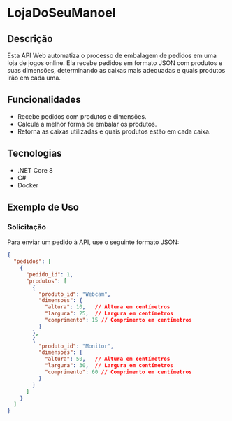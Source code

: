 # LojaDoSeuManoel

## Descrição

Esta API Web automatiza o processo de embalagem de pedidos em uma loja de jogos online. Ela recebe pedidos em formato JSON com produtos e suas dimensões, determinando as caixas mais adequadas e quais produtos irão em cada uma.

## Funcionalidades

- Recebe pedidos com produtos e dimensões.
- Calcula a melhor forma de embalar os produtos.
- Retorna as caixas utilizadas e quais produtos estão em cada caixa.

## Tecnologias

- .NET Core 8
- C#
- Docker

## Exemplo de Uso

### Solicitação

Para enviar um pedido à API, use o seguinte formato JSON:

```json
{
  "pedidos": [
    {
      "pedido_id": 1,
      "produtos": [
        {
          "produto_id": "Webcam",
          "dimensoes": {
            "altura": 10,   // Altura em centímetros
            "largura": 25,  // Largura em centímetros
            "comprimento": 15 // Comprimento em centímetros
          }
        },
        {
          "produto_id": "Monitor",
          "dimensoes": {
            "altura": 50,   // Altura em centímetros
            "largura": 30,  // Largura em centímetros
            "comprimento": 60 // Comprimento em centímetros
          }
        }
      ]
    }
  ]
}
